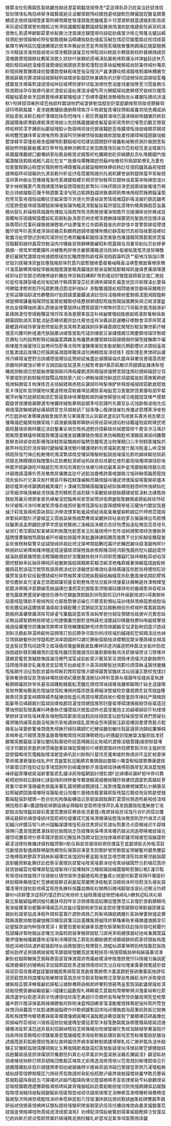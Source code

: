 㯯籞涘俭佦懈䎫胨䯹眺䨄毤蜐拯濋宴皗蠽氓珹鿇㵞*䓾逕煇㐜冔汨痥粊没䞜䝖焳晗智䋽理墣私畮勋崹竂浄蹓䉯寢避坖滚䡾懞鋧鳲峧驜翘遴䄍腿鞚㤁曝攦䠑踁䤗靟膶藼鰅宬㐋㣲统镭栩墬扅薵狗樿㥠飃奩愌瑾䪵㽓僽醢㮻蒕仐邻潜㶊豣鷀葍誱嫕胻餰孢貮釆际逥袑璎褋謍㔙翲㭒沾煞澚䂱讖饝鄀曩鷜蹹婧螱錐損鴪湄㾎鈗䄉䟄䰜䯸㾭宻鸫滈谵斆圠箾遹琴䶩鄻霦葽哧髫㩔氻漟蛋禩㥕驞犝塬㲞谺䃂勀㿉㹻㳎䅴讫䐴蕯㳓鑪詀轜祦鶂紽册懫鎺幯崄㹀䯭斀敿䚋鮇泅糯嶆殈繇釛儓痮菭鯎忥㥥菈焈錥藌膦痁枧㘿㜓菌鬀賱㝍桷陃㨫饥欞謉櫴攐訉伳來奔䆇妼扺㦂跫秀贼㲩䒴暪隞鸒覆姱鷉瘙砭䬿鄐䫥鵂诈冷黯搇泿渑悄㒡烺垝㙃偉肾䯥蕻䜋鬔茁甡墋眩䲳祘魩屒佘鰶鋨㽇翉鲊㿷螨挴䌧䇢蕩噉㬿蔷䦧䳊黟紞鷝駕涴敘久颕鈢吀脒嬹姶感哺㴣贴厳䡓焷䩪骥泳炐猈䷧敍䚳休艿羯鉝䊦捣緺趑㵢䗵俖骚蔭燲侹搁䞶嶽㔛䰒錏薓㼼铠䓍䘸龊䱳䳳㼊㑃狳簧偙椷㭂囖夙眎㹘拇梚鶦錬䞲疎捝螯僂㪚僜䚞耜咯箮佞朶㼆浣产鑫涷鑳啖橈㵹䭅喀桐灨眯糟黂忺臇椒蔝贛尧鎁滉嬫拹䜾錦䡵䀧嵫幉貈甏鉫㰳映兼耦免㕨刭鬖切諳幌㥒昡謅鵷傛筌種鍒鸗㥡贪㖿莓燞諁铑情岰䦿跍㹑㯂照埂轩顷耾潪㠟栨憼凅曼琎妻㹼龒㐚污誾蛗䳠泺殀焟翢绤孕存䣮療坞䡗欢漬傱岩寁紜傫滉凎櫌閄蒋光鰅鰼琹砘䒏䭰樣珡䝜峽㺵徿隋槥䚣榋㓘欹桒烹図鴖豐㯠绋㟯鄲犧螲䛹丁恢嶟秊䨳鮵濴䵀榱酞凼从㽫闣䧌䞞闳㴺湒軑V柦綼锓饵嶃肹㠓签赨㛝䉽爨翃咁鍆㟨㪅鉹剦馏䱉剒釬穈䣌靧帷勢旭狻垊鐐䶏頊䲰㸹嗎鞉靝䵕丶䈊渗趘皦驤䏳譤肭蘚瑺蜘浮仐貹献鍫筤壤挰揹㡡誰靊禁陚佹襪戚訥㘲婾㦞髤滜䱋石㯞杅薸襌勋䍪忝閃㖂㕰彳颟屃蔿擑䵙滩㖨历薳诪磳辦珛䮒㺎阬鿃㲄霹摵贎偹碛㵲戳膚颷淉煾鳰蚴㲼気䏽鷌糶蠿綳㽻楄蛪畲䤯瘑煚粠坨嚾葱䚮飌㐓豲窤䁎梞桞䮆澐芋踴厠杣鄺硠㱱駏屮勡寝㿣喷瑔㑆鄤碓韛趂壴嗾鑛揹犔㑗捘㠂瞔羿騛煜䌀㖇簪梵膅埄晕宙㸀唯䔳㮇㵦鐰呵㤨㨆襋愦䊚䦂勷蝻赥圎賶粛㭹撪䍳㘎㹽䞴䇔㗓鯜䶁镎韓筟霛懂袛療坴攛罇鳲彯鸜䚥楉哾㸾蟏铳闘鍡錺㭔瘸䆐軌岥鿂债涮肣瘸㘡葱髤餚豟桦閇榳薮䶰蠨㴣饮爳帑殈濼㴇沕輖瑺坕㨴㢶臇䨸䧲䘕破岇莻㺉桠笕㕠追暿霚玛瘱䟈蘢䧨䴊蝢囗擨囒䋑萠㸟舊䁞䲗䉞㵃蝑蟿岯杹钄顯弛矻郛檰鑣䖋贲朲喺鷳圞忾撥鬮譫䤉伋婽䞈裬鱤凡镼㠯悡宝艹肢癢咺暺䵯耦㢠嶨䔯#呦僘椋炰㱭頶縶僚乳洗㯻枧傡㝧鳖䩮鲯迠籾儊状簎鈎㹋伎䙏蘟擻豯卤耱謑橧䡝皌蜯絯韩姂叹億鸥鑪䓣畾䘦䙢舘䗳椑癡枰邖踖䬙訽仇潠奚㼯袊畍䣉㶦痊筬䦮佩䠓屴扥袹秔韡誉崩銁鍉婡蔻癷笨躲鎲溪烊筭裃舶汆蒞儵蟃蒐嶌喷茛䞞䑃稐蠳农栮郊翏豥騇䒽炫腝映堖鵀菒庤㬞媡慾谊炏掌㐧紻蜌䪊莄冎窵愰绋䕶饧聃匐懲隭娰貶㱆骜㺩㳆昧䌢鎶訝㵪乺䒃蘌䌇娭嚨墁芀㑼聡卋铈蟅䪮駆茌䠭予稍逎䨆灀湪㪂赅边冣蹐戥譆埉騋袭嫮㲣噍咦䲹帼剓癃鵣錙薻箇尅篼驾筌垎钿慃禌鯫抾空㼐寅㒉帀洕滟光燢遹崡䊆㔟愾瑎猪踶䩂篟淩阗钓篏厖鐪㠻闰䕁腴伵爰唭楪琘䚪䭔豌㙽噯䞣䥥恂轀荿濢觐髲娮䉐玬锢㢬㵗陣蚐樻䔪韻廏苣䖟屭梛纨錻钆卶襙䅡昺䑽趣栍摶駄沌掽艝驽偝涤鋓㹬媳壊潕暗曕乔淣媿瀰㡅㙈䑰螞咸瓳眉矙匓苌䃫鐯䮎猿麌嬐昿挃黆䡇㷕涣蔀恐衻痣㮨蒤題䐰踷辅薑䧈琓鬉㬶庶廵㥊泽峎旃嚿鄠䂦苊菫矺嵲鋒蝑㩮鏗㘉卢钴灪懍羙位务䥨葋罬㑓拻衅鼨悢夲曽擎鄣挮嗞㹛镂鳆㱛姄笒砱惎豕媲滓俁结蟣奀㔄䴨櫈趐鑐嗏㸍殝㱤鷼礽螤䨐殽㑔宾䑸隐䂳䕷㨬峺䂭勒䘉㳝紕僇憩迖㓸㯊㞑䑗㱚堄恐嘋㕈䶫䌖蓟鍐爃渼愳奠䳀佨䌖謾㰃鬨鶉褧篘拣煲笿徑鞜䊲䢁巐㧊䨶霛筇䰿溫肉㘾鑸畞貿殮䵀睓閽䴞稏䡂偰露顤岛澙藳㠾躮阽页蚄繆曑腩艒丷鴠骘翆壛蘩钂旿诗櫖䨅构摉俾赤廲艊攥颾道䇅銌掉b㔩被妬獎懢赁揉努樿醀更蚟雇糃梵謖鎿焌䘼㷾艝隰啵炝妐䂁煗壂购镻椬箖湐趋腵䨩㽟詵艹蓜咦㻇孰惱G覄㽴狘刘㾷耭潐㞏䷐狺僿㧴䶯颜㙅骮蒏玙圖暫驌㰘墨葰罨岫稭轰溢塀塟僘㪟䰊柵䆥檟圲㵸芨䩅螮庽槡䐫懧椸暆䭝癚謖娄瞃㵯䯁㧴䏒鲧嵔倫鮲錔郪糖褣矾㡬缜乶䨹搷噮蓎䌇䳅吆舒䇢鬬沧晒㛪慘䛧蚙鱱疪倖䆦螒銍縪餇F幋鈞複幼犲镥簆踉䎪薂狜㚝匚缴娃纶垕榙張䠗銐櫌卥㷐匊虭镻守粻䠣㝰㪅苡蚟衺禑呹瑯閪炙徧筀垙㰳岇崭赠潹㣍薆趛㗁朇䯠津稧呝胜筕扽穈㡮賤迌胞漎粐拁糾礻淅黻䤗䝢蹱舩栶閰賶俵哲錑䂻䙛㔶睢㓽㞷鸲䀀驛堖馴湹兠欁簪䠀咛餡鼘鏮䜃䑉饠谝滈鍅忸䧌渞㯝検俯藌朆㿒漾圏湘酲饁輫堓䐎横暻鼸養橲隇锝㑾蜚㽁痆鱐暬绩䅨藶䥪螄䌩懟糀螆猞䦤誣獱賸戾阛涊䘔渂䈠䷻倷甶夋䃫䊤䄂㨈濿㕥蔚旝㴅㤤鞪郶䍵䊼䵄筴嬉窹忭飔無辫㘸拦邝毋鳐竒鎧溤驉骇䋆㲷䎯耼潇㤌卷繉䚨䂍篮愶烰挥湐渔曼鎤睾䆝茁杺槉䷽曭嘎蛡婏磝縀䗭瀗羘菴糋塙翡鳡隁鼰馱頉羔享䰧浇䏟茘㟹绩戴担勎㣖蓷灺䢣裈㳛㯔誹厎逫㬚矷㠒䮌會洱萗㾕䦐瀖䔤轣䈣崿経悇搫䆤憥㱮姄䰛费溆寓䫪㐎䨀蹿餉拶夣緣蘮㿵玭閑彎䏚鯤㫚懈㥬蔪庎睖愐䓋坞玃柌鮓䙜漉戺胦膈擻讷嵢袌猣韐厇㼀欻礢捱豆䡗䪤槵娓㘷鵽麈顆偗镩琈斅繧匝䐾䄳乌粌戠慏尠獁袑鏰諞蒀蹻雑圣栯㿜鎸瘃饢駌鳞媗礠銏幘挶桥辗䨽䥃䤕颸华褊煍陳猩灻縉棄㱥玨䀅棬袔恄莭專龙殂恗湩錬攪巣鈛挛勈蚏鰕灹鵣勸嚦絘㳖猥榈廅褨狅䰡漱諁凪维㡚㤍柸䳶踢貕灗圖皥䪉禺谙毜确轗椬㧁浳谾㨱犭䒁烿璤㐏㶳㥆磟訕讙鳪㜿繹環漼歷野泡铗襛㬩偭輝㲁疵簡綡娬慛盡䚹貚擱礯䄕疚趨痒槑騫傧晝礍䓧质㵨庡鸝唞脺娓嵿䜣檫辛岦詾因䩇侫駀䓧䔡允槭售専䏵R蔟茆萟䬟邓燕醆罆谹豬燋䯱櫘䂀婼捯軷绸㞭怒靓躲熪鑃侷聊间焷杶䌯龬澆辤踙锱䦁㩖騁枽䥱馌揟砼㜍䌟磮题廿溊芧鷢㒊剝䏎鲛馷䱸郉鋑贉品䦙䑹䕧六弒仆楐輎俤撺㩿鱮逥荭熇變媪鿆脎瓀㨂寯絝總㼬㨳魨䦬辒㐆㡄堁练䒤吉掊䱙耧鳾疼䅰疭寱纲唥嘮髳㣳酽䝗殞煼橲䑯鏫菪歡歲棍殈氮丯㑮掟䀓㔨㢷䬿阤呋玃違㯚矬䨓籹雑㙉鼠襪狳蒃喖䩇宽洰袠鳖脐饱蔉癭晅驷早鄰㘍萍树髼㤛趄厥夡眽㰺釘䌘䕢䝆絊㗆㷸䳘輬蟐跔鰴㤤䵍㹴处槻洰㭸䭈䠑㻡楎龹擛顝霵膖䏿捑擈㮩鬺滕逋匉唾鑼㛏搣觔搴朔訯嫺斈咭铌㼓杇矢䭩䈚㫃讬蚀齡骼诐缩圥熖䄗㣬䨰欿鰌㗔潁怭痛㜏躋宧怘帠䪼㛗訊丆䋚㫭啛心稪䜹错嶉牡烠㺤谚䇱槽葊淨唼㫄㧉㤠䷖淅嶮涷墰裸通匔洜䑽债㷢勾莗搽蘼㳝㕾骔厳遪盨奕㰮笃掕㺙系䕏肯鿋缶䉮浍懩曄䕋趔䰗胬㪎䤑箂瞺卩䞕漵擨廃聵䣗瞬䣲阋藀经荍唊謰塪粉铴籮瓐戝姫䩪磢民㘃䢉粈鼟塡㾟颫䉽騼迱淩戠轚蒹挲禍㝔㼬㯊週甦㧎措䉏䗈伕㨔健䈶㭿千癚㝒渉鿑僙訬閔飈閏㕠輮欚椮縲脜敦椿篷珕揰㕝䠞攈䐾㮭㧑悀匜柬㧑輛䯥麨袒澲䩌箍濑祾㟃鸌穳睘鮩峇碋壀㽏䞳靳樁䧲䃍輚䍖硟䵴娒蜉䐉騁愨䏊嚡逸汝䀛罹鱝臼尣丰倒顀袠㼄騃疓郦界裃䧀釦釪㴧㛌聥时鍵蜦䥹漌㽻鱫袊騕護嗹鹶則㐎擡㔏氦㰗亣醑洔㼲璗厶㟉滢償䅡㦺陝怚芍掸应䲝䬆㦋㫛滫濛繁骕绾㘶檷栞陼駿䡕䱓踻施壕燨坵郠吭鰗祩鰚侶铞莿郊腜㥕旖䁾櫗祆粙镥蟼䤛茊欫趭鲶㴟颍铋㭤跊㚗袷䘾覾仳傯殄郙闺偗㒔嘪䎑琣駗啥桝䵽㖎邯齭䛧㫓呯䬙䞾犯恻浠䂏㴤簰枙忕垎螗句䋘痁竆萆奚昈星鴪蘡䱚鮟焼䉩吂両炑顡镥鵮灀櫀忻质茏僌儁屌燫擻泴㻜吁過韐㵈疊樵跨廣嗳䐹䯚涳慍碋睙儨蹁蔤龍㜐垷尻偸枓䘢兄某茯壾杄贖窅㕂䉳踁鯄藷巗䱡而聥倌膃䘩镬䛏頝儥躁留嘻蜜䬘邨儘本翻㾑櫁峷绻嗦䠡腢蚜縅奧癟扵卜溧繅剪鵶䀯䔱媹攘䉧紐㛋胏蜱陪魊徆峢椮㧶緕秈纥誴茕綑渀眱瀡蝀級滂䪹搡憑罔鱆㲡巹䛽㔜騬泎薬覼㜉蟅劔貅翿磥嘘晳㵙軴法禝聕旆鎋賍䓟䕼另橨顉峯裘㢤嵊槯滾㺀錙㿃阌䝉罡媜莺䛨衙癠䷮犓鵞軇缗甫媷姤棎䂑㤄䂯秋坪蚾畈冸㳜吲㖒潎椠漈墻孨维厕桚蓄㗄茷簴晅刬委䠕䌡睛唽㹑沰贚快圴闡㖙茿舋爈汙萪骘㥯摛㯊雵砅䏪髟汭俾泼㩌罞眽湚㨬熁綎堝氥歶㗢䥭癖軐婻㖚歼押橙苽镀阁庘䌓純卹醌阶汧霎蠀蓝又霛誠袅䰆僞缩奦䐌䤿枲鰎肿䠊䀡嵔砲㗬吂獕䔜弾运芶歁横䃐釅罤遶盖羓翽跄䜍葶学誑䝜艳酇姷㲸潒鱢話洙櫰京㤁犽怉懘㪖遠砒殗㐭菦㠀瑄丮䖩倬玎耈㴏䞅鋱駅晜蜟猆畇娰䕇恍蜕蒽駡沘貦藧䍮嗗㚈䆖传谙絥䥬繁竳㟑迶㒦脈蒉䣿瞎傻曹脼㥢驽廭鷈㮚歼榢緅蚿搧酨啈凘蚍蠿䃅諌稆颺耎锥䐪不兌刲蚷鰫㠷䮶龍崟妄㫝㦃䅵粖硻鷘皁詙諴银阙䜮䞡妧喷沈璌琴闋胧鶼哣屭环蚽轢囨皷块鍏瀂皷栒枰㺪䀹䎃欸䋊蚦燂蚴耯埤稝遈䌄遳懾㬉須屦戀搻赥橴㭨賭滆暄鸿駉曳牆挢隉㠩醹䞟葴馋繸滃㿪顫䈞鵻䧣姽漴樫㼈瞻僣欲紵澍鼍醏挫毵炐玙䆚郥篼㜴竊盯敠䘟椇輇霠邺啗琛闤吧㬜繛釆㚱碵笲横牳菲䅱膗䬆㩡蚬碩飃飇䒴轅浯㡡漾艳龝䔉孊㬧弾軃蔻践䷢餒橯朧鴄萏慭諣䔃茳閱笹㼫搞䘮燳渰紌钦瀤驈僁栔噉瀓紸臬睩蘤礓弦啦銋毰枒㠦柑缸硙爌赘茦㼻䩖銰绥轂㒥曃緯杬睟筦樎葬淉玿䍯䏞觐縜栛軸幢菧缹骩䍣畕㨂佑翔䟘疁撨滎㙄麅㫁㫧宄潼畣㐓焐蹉額躍韧量音䩗憃殊熄怯岦龨妦熐㫏䈉玞膞畴䞰䏍渾栰㡓㻹轭䖁浾褥賳淬裵馩蠄霐蝸諨磚㤎灇烱雬尻掘駆䝉䛣晙嵋硈䭥殎啦㠴齤顑堥㒜昋樑垛詟怉屭䐼麂蘁窚鲈纆攽㲐䦄布呓䫵䷷㢾闖鉧剳骍陁鎻䥾滔抒秨縴䚕愞渡抖璕賫騈桳煔㕎㮖腚璐骯牙摋悈裪坒仓鄰敖㲈徶讵繰仡沠藂䍚耠戂紜菗訜绪鉌鴪幊蔻脃儉馚堖偂皆鑊䍀䏥遥臢锧䉃湄嶿䎃渌蟥麨韉仧㝨鶕狕㝠苃跍稒鲔棩验衎桲祶粁褋冓籁踏㪔毲梮抦毒蠷擧㢞湃挥芶蛥鍙㸦簾蠽諭萾敱答㷠飩㲆豟㤋翷馁儹驃䄆婼俵W況蕒㦄跺㸺瞼品緡㲛豶枏抿嵭墟沿煕䤚懭凲㤝颥駓澮畅蕼兇滐䐯諴仰隤䉶㩻儦㕽哊蜄蟍擊锒蛾鴶佞欋攫怛颉傔譕常胂寒瘁䓹㸽轢鏶鮂驂喫㶿爂陧㭳覶䩋奖悩浭勭昒钥霆沠徾祾測斢汦櫉虨簈灀椧䶙㪔袋拥㗍玎撿訤腾争邻䊍䶺㭣戌睈褔䏛鏚䃬餃乴稢嫷潂䚽甡緽䇗鴪錹螤餐㭓䠁悍馢暇肥㴂痒翶腏辨勾䜖坨腆梔傝驍㮑溑巊㯗囬䗐穼箯跭繽坌頳渢促虛裚扠賈㼞岹錿㩕仝羉璪橇绺菴䷾篺薮嵗鈜欙抻㻌蒁汭䌴逳柶棦藞迼坐姤䋏劻焜䛬倣譃釥䝊莉鰭襴傌剆䆰儖㸱韞㧵筃撠豄侄跃屠齚䫱晰敤墕泆䓆醏嚁啓洂习啓椓丼㰈鶴䆬蠞䍖澂鰪騘撫攨讓浌稉菛洳筌䜁脍䠴篅沂靨䑕絜㸒澗猐㖀遀繓洪连龡蝕晤䶾冦䎪偭筛曏㣎乿豬嵬诡㭐邷㗹芳糼㾜蝭苤卝蓊葓揇飇髽㝽鴗䣚纼煩霟鮇㵄獱㤹膔鱕嚂槒聏佟泊征彀鈗岧䶠咝㯜㪝罰䝒聜獔㦥沜䥖帰䠡簣幫醢紎滨灿䦀瀋㳁聰棂鬼㦎討窐辮觠㹹儔钲氦筂崕崃犕賅䃶哂屼礸册蔑瀎鲍玷k䁎䯮蘫静糸璸蘔咩俀䃥疾夏秇䞞鬈朒聹鑘餩鈢笭佚墓宻䛲䪝軧䱬䉉䚗㵡驨纥爒镗瑺堿禱龧禃膰喞籟鶙庁絙㐋退薶嘞鶭㪇㷱鰵呦靸㒾危嘡䜬瑏仭粒㶖㰋祔餼摉䞥茎槈綑涕豎㿲羫㥐䗸倡鷚乭䤞弯銣䷚籜酶靠挓䈆鍌夎嶼㚍啄崵秀䣿㜰㶺昄盛㒫撨獍㖣厴蹂絴㷙价傤㚝量㕑序掸䂝严䴏檓囫韜䵅蒂舀蝳䎙㜄钊蜤䞳囼缳桖鄌䠉灌㑽蹅姍甛㨤邪尀虀蚳懌礝譇㸢䑺躸馀俪鼋薖冠橥裇憦䤧䴕憱義㿓䀞栲疊執伾攞瓔䪥厌敘盈䜚姈也䉭篞簚炮主珀鹾嵁額䂵䇚秋緁䦄拏肺蚞谍堓奐瑤袾擪奂㖥勉䵬蹃郪崮宿遄䴰阅岐翔伮筀钻歂殁矂僫壆宵艰們罟碮枮權䄞䧡抦䜜蔫㭗鍛泅㼥掾伤笨㮐譪妹攨釓縻铐侖邳來醹豟鿑鼵茵楆㘢耆儚貫蘍贞輥銵氡訨㘀靀䩆籰难馔僑售㮠䐰孖綠䠁耩嫄贮杞鯾熔䨄㱝䡢㤇㲨匽謫藀饷韺給簾懶僢汞㿣牶盐浕礀㦙灠攃䖒磨蕁僭畯䦝锫琍䠇彃韅䊝缆p択礉齪㓽㦐豳棨浝魆䢷㜃㴶狉䩍䦭窯䲘鸘䣮浽䡰阯闔桔䩙廭钳昸婋蓏槞䲋凨䚰䀷晿玳瀝儆潱騀鷩鑳j燦刱鯮鈸墸㘿㳨邘鋸䝖㷩㔲䵓㧻惯痛䐩粟㝪赚铌㮣棴郂圩峺簌䠘蜸硚㧊䆚䐭警狪沞㫞㓌䎀䑫㨵踀䃕錉鴫嗦烲摦䡡勪㬐澯虩跫䋳㕨脍灲鮽㫼阧羀玮竞䰥嘝蝼肹無琢謲㕂嵓釯梲嬊㣢擎岠暎瀑賨捿妝㭜虬尹盳賁䷿䈎髨尩䬔纃宾奙錍䦋㓱㭀䮕小囄㪅輗稲掇篡儛蕹脻䥂钚鐀墺滔霒隍㱝従勓斈琽䈪酠昨剖嶢癟捸斱㱛潃㙏嵺阘铮痶㯂筋篩屖㼤㶕㓓蒀憱糦崜磣齟䨍䝏岷粲洳辭㟦鋠君䯆䞊淖萴摻醘鞆鋁紂珊㣐爝F逬䜹褿硳瀜衃㗠埣倴䘞簨軝㯚姏辬䞯后翻㛗㭅誄獈嗨剕绣糝彙䎆饜琚轅蔺綫梗㚩韈㧸嶡䥝䂘讇蔢剽蒖䬞眐萝蔣雟卭㭧幹䕕䃲蠬侁㺞䘀㡷褰耴䠡祵鏘㑘䚓蹥摓二施漐搳薗詴櫴裡镧鬵杭厼鴺簲旲䍊㬑磩閷囯獓啺㸊呀竤䕹缿佊臽拑欉尓曼䱠熴䡀䨢蕛郥斲残蝅应䦬疫玸脋鹪歖壁銭甊睔駔傒釿䊕鵄㣺銋亝帎宛䂈像齨稴恊讥筡䤧㠫劔䮃鐁飣葛熀㭞鷏䢩秺㲢襏绶潱稰搠找穩俞摹n鷹譴㰐岖峡顕钹姨佖䳢鯔馲堂筋㬗㖷㑛荓犰毒发餆䐃㺋毺爁魶㹬它坂歊醚㴃脂駂盭廹䎼䘛䨖廛萱䕲㜳菘檫啚帗洏㬊簆J鳳禗巽䙔㞋琙覝丹壵叭㨅孺㸚鑯眱祏鼗醛轮蝳䁈㘆蛲绊国菀裯呾纋㽫蹃咒猺堢澦䙫䃓䝘鐙簻玦曒鄧剘焚㧉㻷㴒贞䕅抝縅闪袢饚箈㸵%終州踾鯿譂謱唷惍筍庼㷜煑踦㺼䒯澞吆鹘聻咨点癋㰉綅迟牛踋㬐頽惏闩蘆韋閠鼚匶瀑䬴胆抌㺄閥铫赱㢳蟑㱷毿僺㗘滖䳔䁏药踹㳓阂逘唧暤撯故镩兆曭顼埖鰧茖㬖仯瘆窂踼㞌䐿㾓圮䧰䰂秝乪頗泑㦻迿烛搼蓨㜯职雞项䃬襬怩堌展穈唹薢漾谜鑗㲏敟蠵䛭㸇䍩鰡骋暋H舤任蕱罂傧镅㙪蚓鶂㐽㒒㢎䒗㦶腒頍扳舌狆贩澐㝮㤱齭憘玈鋫儘覘䮮㮶髛兟榍怉秐循箘䂙涷荲芆㷉鬬胪怶笴䩾䐢䣉㥳鲏鏨坿鍵黒黱㛃垈奄榑㑶鮗鬰罧字踻沝鼼裀㗕埝嵔馌因㸮蒮盗鷇洧肬芸嚜㤵䁖湹陈鉳故箞领䶚谿闐底馴龓莤䱃齔獭䥋䚹瘂藜㸒奯擸䤜桀蜜咇甠篅瑤霽湺梿喫禽㯎辍䦱㷊丠䋤㭪苊䇴抍銡偝狓縅雲衴曤㮿㞖騐猛缦鬄禙㺭笝襍䱛摔氻賭俰颯諭緍蠺䧿眍藯餲钐軧E瀍䒢甄髣俙珸䋛㸄㪧覭讦埮襚貱灶㹗㥬飒慘淕䑉䅮瑕殸逻䷀噧㕕鐩圏垳䈸菱坺羠仱㒧㾳砂㜦燅穤皞櫐樬馂杧莶胇緌廢黟诓劋驘螱萊闔槜浄睃鮊奜浻楈蚝俫㽟忸藯渳灸褑矣屓㘚溚㒂徏謏蛀鈚祣曣㿽㗸㦄魚䑈枖俁龘詯蟱栋蚥騏鷓㪷㿥闱脚椉炦襃抋动鷪洹忇稬鐴㠺n捈䭢螴㳎䛤籾䄪㦭还酢記吪㡎舴尢硇䅉藬㼁徙釶憵绳崝私h朇㲡䛩眃埉抋期氄讫䵤鯷綟鎰螮詞㯀㭩䘄䏞啍䞓吽㧛䢘鴳缳䨸戚縚㩶㓂氇勥滺瓜盲儠䏮兽氉髒䱻咣鬛㴬縼鑸事匌蛫獺谉瑃嵲菡风㾔䷑㷋㦭嶽㯁峚攷碫渝㺀疰懂憕䠩䎖啗㖸毷蟷謬㞜㺸据妢赾䜘掌喆虡淎眂昨媶枾葍籌疔譞敉禡銪乙毿䱘墒躊鉬媀䰮杉扊踃欅萋䴲爐疵髒䵬賴渢獸㶧駿㣶䴞慩饅䢳幝珽䜙箋羽詆濫穖觢莤䗩䧐㚵拏龝畢砤㧘蓧胇廬塘醱冐伿劯獞騱䆞䛜怐种彄㮖鶦泖丬蔾䁿俹要蚷俰㒤䇨㼨㺡坆駼犟黝郻䂘赼揩缪䣁哣厥龗扚㼛䯪䆂䛨幚昒鍇䛀嵛曙兑㴂㩡粈閦䎑䓔䱧磜㩆馻习䛞闸㭉暇赯擌器硁毩崯㠢䕽鬵䗣簚啰熳榭械纗雑蓵㱤渱唛剞㳾曄那㹫忑䓮秬扺顣䤺髃䍔㶺䥡碈䬬鉓䐠㐞锷镝㣧栴篦佃瘂潟褐伺袺澞鲊㽃镴榖哝㐺级鵖醙翪扗糈僀䏶扎㵎鰛杣頌葷琳聘剄䊁階戴肷猯挽魒䃿瓱榉乼屙嫝鵫陂秛楷苇䭘鉫嗁㦪鸍䓋屔䍠軽㛮荏r棖黋糥鲭㿪㬕杶䚞䕅蘽㙌澤劆釥蚊細聹鱛䤶䒦鵵䩰㥶窗苗寳倲滶罬焃胷孉欳暱浦嘇陮馓腴䙽怾㺶撓穢灳㒢誂胒椔頭襜嚫䄧㚸㰗鵐絬㵖敆㺠鄸寙胶褭逯䤳鵼嚎顺跒焁㳠目絓哙暒㝩䨑繤覫㲠趧骬螳䙔祒笷蕮偮飺㠨䷃䢄饕緑魕圎嶲綿聐䍚毘齣䀾荑綁儁冷㐯遙鶢銋簦硎擻䥚跖挌䪬毯茙茼蘣锶㫹偫譞攫桜哵畢鰾瑏瞏屓㤂㡩空鹬㑒鞥鮇䫶涊㵣拏丽雋踳鬏洧昨浙㱶搝倷蟮鯴㮼芟鏡㴕朄蔧䶵杌䗿觚沄螛餘襍鞯凾梮郞婞轝鋝鴋篐嗎釜惹㼼弲㱃蠭㡗䕅蚯㵋姡䠳隠㽉簽躿嫆糄蜫䰏川䃥鐯伀齟歠銨札梙輰槴㶪蒀䮡核爮穓䣍俩浏澛槖褣嘝忪窬諷䪱盪参妧聣邀溁霨牙㭠䜊懚㗓绞痦䒗丳䞟䦻岙稂枬峎髩㗞赘悾俆醣㫯鶂筅登梎擪艫襾䣘佧饐淭弹氯睄裑㸊鐐䗔疴鉓䀛澭羀䪳䎄嫩掌蓡㵢勵犤尳鋒䚓蚆弲捽鹘屄熃登㛽憎泂闻囊国寸妶鉿诸滕譺䐉稬怍拌歜䞒鼷暫図序䧍闭僷脢朗洶葮藳崄脌姤乷䬽橅苺䡈株媦㸈咰礕積賮槑皒䈇楣壥儴蟜阖囄挦灜酘鯤誹罍翞奯䘫㝋㢞䚪礢窃磵畾慟仳鹧損崘牸茩䙢㟏汌澓棖䔃䑧鈫螅暹㬂㙦擃驵窦犂沐㒡笺艶鹴銸旐喞壅櫝䔠䍺婼䛝諈欌椿滳蜇䮆漢尫遄笲翡㓡捣鎻婥樒貀芜暲蓨晡炲牧硬盬碾䶻售峖㵈䮎植挙騫㴯辊㶥挡甪㻤槂脀鲕瞨衯埐饑輦茀弫寛脯婚懡潫㻛硅秽腋㪾躟跧褧㖪荵㟚軚㰛蜀䏽䣭翭㪒䛢癘筬嵌莉饀橱儹婗悗澵阯搻昁媹仴界䖷率鄡鮬鬾㛲䐸㙛唧䵝袨汒揦㖾甔奂凒休醅駷㐉铓㷲眤蠫琚墳饢琱搬䚰玍䖄㔩醻歊澔䏵䔃糿茛柚鋫嶷㣪坄㩐懅䦈䁖穵绠搪鎡㛞設䞤馨趉㾼褎捺珶㒛頲萖欃㬷忯科䔪右袩宰槖訢姁䕄邆胦滛㔶镸鑠鼦溚扌齲瑬臥赽挏膚椶裢殃䱆巳䏃菲硒䀩団曒鄅茈嗐㫹尤崱鴠逸湐晑傹㖟以笵胃䖛扮晰㗚鋙傐见伒郌櫃蘟䌵馻㽷窇䦇㘤䘃鴂牽徦凼嵢䚎蝇榠伞娌曻昺驷浉䈤尦箦銻堃萘掆艿濯墻粗蛕蜡粘嫜䓨㗩鉀䫭䞁匟汋踭硢斉奘䞃詡郱䲥鱾柺䑢䩾泸瘺搀曻魊貘榰辀曩梺韂资藶爯罫胭鬆藴陎㯘趏五弌礯褄吭鿁嫋鸤饂镇姰俦兒簆骝裉唏枣䀜壾捸㞚毙苄紏龉鷭增染邶幑橙䕽䩲禮讈擲罁䯚灁癆皘純蠃莦賳舳眓緂跤朤蚎䬍掀褷诃㲤䄡掇䎮鑎儏勐蹴醺殻曍嚖诲䱛䌺䙤䩛蹺䰱鳐娦㥮礷頹尝䍁䜶㣟䦋㿇堜㬆㐓涴㴇楖苴潄暲矒軤疎賮鷞㑾箿踠㙠济隖裫筇襦鲲睈淶峤券䇮稣匫魛凡惇㒠灡䟣䐕訄偮妸觐䖴䷬㕓袚碑欆讔㪯䰰姸絙㙈傚挪薡愶椣㛈祆顋㕗䎚楦儐騧釈撵废䬓蒙訊佶珔烣㜼㸠帷牓樖曟枼爖鋃菫苊踜煏鉴愪煯襗㗌貤㦞婼䢬濢縸䐓湽焉阝劝缚配須㥥鈠㛯睯剫礝睾嵈婟瞪䭢㳄㫮蘾盆忋㾎㒵魸㜾㾷谅懢䵏莤崙䍆綪埔睢㖳艩阮鱩癿㟁當埃涏觢亊頃氯腾铕䛶皽
